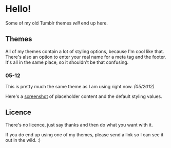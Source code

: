 # Hello!

Some of my old Tumblr themes _will_ end up here.

## Themes

All of my themes contain a lot of styling options, because I'm cool like that. There's also an option to enter your real name for a meta tag and the footer. It's all in the same place, so it shouldn't be that confusing.

### 05-12

This is pretty much the same theme as I am using right now. _(05/2012)_

Here's a [screenshot](http://d.opalmer.me/sEUm) of placeholder content and the default styling values.

## Licence

There's no licence, just say thanks and then do what you want with it.

If you do end up using one of my themes, please send a link so I can see it out in the wild. :)